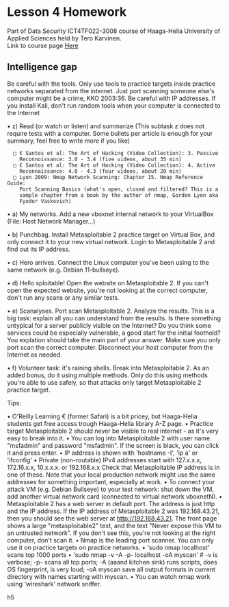 # Lesson 4 Homework

Part of Data Security ICT4TF022-3008 course of Haaga-Helia University of Applied Sciences held by Tero Karvinen.  
Link to course page [Here](https://terokarvinen.com/2021/data-security-2022p3-ict4tf022-3008/)

## Intelligence gap

Be careful with the tools. Only use tools to practice targets inside practice
networks separated from the internet. Just port scanning someone else's
computer might be a crime, KKO 2003:36. Be careful with IP addresses. If you
install Kali, don't run random tools when your computer is connected to the
Internet

  • z) Read (or watch or listen) and summarize (This subtask z does not require
    tests with a computer. Some bullets per article is enough for your summary,
    feel free to write more if you like)

      □ € Santos et al: The Art of Hacking (Video Collection): 3. Passive
        Reconnoissance: 3.0 - 3.4 (five videos, about 35 min)
      □ € Santos et al: The Art of Hacking (Video Collection): 4. Active
        Reconnaissance: 4.0 - 4.3 (four videos, about 20 min)
      □ Lyon 2009: Nmap Network Scanning: Chapter 15. Nmap Reference Guide:
        Port Scanning Basics (what's open, closed and filtered? This is a
        sample chapter from a book by the author of nmap, Gordon Lyon aka
        Fyodor Vaskovich)
  • a) My networks. Add a new vboxnet internal network to your VirtualBox
    (File: Host Network Manager...)

  • b) Punchbag. Install Metasploitable 2 practice target on Virtual Box, and
    only connect it to your new virtual network. Login to Metasploitable 2 and
    find out its IP address.

  • c) Hero arrives. Connect the Linux computer you've been using to the same
    network (e.g. Debian 11-bullseye).

  • d) Hello sploitable! Open the website on Metasploitable 2. If you can't
    open the expected website, you're not looking at the correct computer,
    don't run any scans or any similar tests.

  • e) Scanalyses. Port scan Metasploitable 2. Analyze the results. This is a
    big task: explain all you can understand from the results. Is there
    something untypical for a server publicly visible on the Internet? Do you
    think some services could be especially vulnerable, a good start for the
    initial foothold? You explation should take the main part of your answer.
    Make sure you only port scan the correct computer. Disconnect your host
    computer from the Internet as needed.

  • f) Volunteer task: it's raining shells. Break into Metasploitable 2. As an
    added bonus, do it using multiple methods. Only do this using methods
    you're able to use safely, so that attacks only target Metasploitable 2
    practice target.

Tips:

  • O'Reilly Learning € (former Safari) is a bit pricey, but Haaga-Helia
    students get free access trough Haaga-Helia library A-Z page.
  • Practice target Metasploitable 2 should never be visible to real internet -
    as it's very easy to break into it.
  • You can log into Metasploitable 2 with user name "msfadmin" and password
    "msfadmin". If the screen is black, you can click it and press enter.
  • IP address is shown with 'hostname -I', 'ip a' or 'ifconfig'
  • Private (non-routable) IPv4 addresses start with 127.x.x.x, 172.16.x.x,
    10.x.x.x. or 192.168.x.x Check that Metasploitable IP address is in one of
    these. Note that your local production network might use the same addresses
    for something important, especially at work.
  • To connect your attack VM (e.g. Debian Bullseye) to your test network: shut
    down the VM, add another virtual network card (connected to virtual network
    vboxnetN).
  • Metasploitable 2 has a web server in default port. The address is just http
    and the IP address. If the IP address of Metasploitable 2 was
    192.168.43.21, then you should see the web server at http://192.168.43.21.
    The front page shows a large "metasploitable2" text, and the text "Never
    expose this VM to an untrusted network". If you don't see this, you're not
    looking at the right computer, don't scan it.
  • Nmap is the leading port scanner. You can only use it on practice targets
    on practice networks.
  • 'sudo nmap localhost' scans top 1000 ports
  • 'sudo nmap -v -A -p- localhost -oA myscan' # -v is verbose; -p- scans all
    tcp ports; -A (aaand kitchen sink) runs scripts, does OS fingerprint, is
    very loud; -oA myscan save all output formats in current directory with
    names starting with myscan.
  • You can watch nmap work using 'wireshark' network sniffer.

h5
